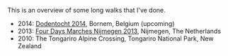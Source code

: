 <!--
.. title: Walks
.. slug: walks
.. date: 2014/04/11 01:00:00
.. tags:
.. link:
.. description:
-->

This is an overview of some long walks that I've done.

- 2014: [Dodentocht 2014](/posts/participating-in-the-dodentocht.html), Bornem, Belgium (upcoming)
- 2013: [Four Days Marches Nijmegen 2013](/posts/four-days-marches-nijmegen-2013.html), Nijmegen, The Netherlands
- 2010: The Tongariro Alpine Crossing, Tongariro National Park, New Zealand